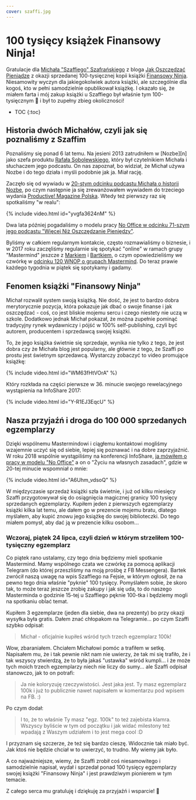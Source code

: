 ```yaml
---
cover: szaffi.jpg
---
```


# 100 tysięcy książek Finansowy Ninja!

Gratulacje dla [Michała "Szaffiego" Szafrańskiego][ms] z bloga [Jak Oszczędzać Pieniądze][jop] z okazji sprzedanej 100-tysięcznej kopii książki [Finansowy Ninja](https://Fin.ninja). Niesamowity wyczyn dla jakiegokolwiek autora książki, ale szczególnie dla kogoś, kto w pełni samodzielnie opublikował książkę. I okazało się, że miałem farta i mój zakup książki u Szaffiego był właśnie tym 100-tysięcznym 💯 i był to zupełny zbieg okoliczności!

<!--More-->

* TOC
{:toc}

## Historia dwóch Michałów, czyli jak się poznaliśmy z Szaffim

Poznaliśmy się ponad 6 lat temu. Na jesieni 2013 zatrudniłem w [Nozbe][n] jako szefa produktu [Rafała Sobolewskiego](https://twitter.com/sobolowy), który był czytelnikiem Michała i słuchaczem jego podcastu. On nas zapoznał, bo widział, że Michał używa Nozbe i do tego działa i myśli podobnie jak ja. Miał rację.

Zaczęło się od wywiadu w [20-stym odcinku podcastu Michała o historii Nozbe](https://jakoszczedzacpieniadze.pl/inwestowanie-we-wlasna-firme-z-nozbe), po czym następnie ja się zrewanżowałem wywiadem do trzeciego wydania [Productive! Magazine Polska](). Wtedy też pierwszy raz się spotkaliśmy "w realu":

{% include video.html id="yvgfa3624nM" %}

Dwa lata później pogadaliśmy o modelu pracy [No Office w odcinku 71-szym jego podcastu "Więcej Niż Oszczędzanie Pieniędzy"](https://jakoszczedzacpieniadze.pl/no-office-praca-zdalna-w-firmie-bez-biur-new).

Byliśmy w całkiem regularnym kontakcie, często rozmawialiśmy o biznesie, i w 2017 roku zaczęliśmy regularnie się spotykać "online" w ramach grupy "Mastermind" jeszcze z [Markiem][mwf] i [Bartkiem][lsw], o czym opowiedzieliśmy we czwórkę w [odcinku 120 WNOP o grupach Mastermind](https://jakoszczedzacpieniadze.pl/mastermind-co-to-jest-i-jak-go-zrobic). Do teraz prawie każdego tygodnia w piątek się spotykamy i gadamy.

## Fenomen książki "Finansowy Ninja"

Michał rozwalił system swoją książką. Nie dość, że jest to bardzo dobra merytorycznie pozycja, która pokazuje jak dbać o swoje finanse i jak oszczędzać - coś, co jest bliskie mojemu sercu i czego niestety nie uczą w szkole. Dodatkowo jednak Michał pokazał, że można zupełnie pominąć tradycyjny rynek wydawniczy i pójść w 100% self-publishing, czyli być autorem, producentem i sprzedawcą swojej książki.

To, że jego książka świetnie się sprzedaje, wynika nie tylko z tego, że jest dobra czy że Michała blog jest popularny, ale głównie z tego, że Szaffi po prostu jest świetnym sprzedawcą. Wystarczy zobaczyć to video promujące książkę:

{% include video.html id="WM63fHtVOrA" %}

Który rozkłada na części pierwsze w 36. minucie swojego rewelacyjnego wystąpienia na InfoShare 2017:

{% include video.html id="Y-R1EJ3EqcU" %}

## Nasza przyjaźń i droga do 100 000 sprzedanych egzemplarzy

Dzięki wspólnemu Mastermindowi i ciągłemu kontaktowi mogliśmy wzajemnie uczyć się od siebie, lepiej się poznawać i na dobre zaprzyjaźnić. W roku 2018 wspólnie wystąpiliśmy na konferencji InfoShare, [ja mówiłem o pracy w modelu "No Office"](https://sliwinski.com/InfoShare) a on o "Życiu na własnych zasadach", gdzie w 20-tej minucie wspomniał o mnie:

{% include video.html id="A6Uhm_vdsoQ" %}

W międzyczasie sprzedaż książki szła świetnie, i już od kilku miesięcy Szaffi przygotowywał się do osiągnięcia magicznej granicy 100 tysięcy sprzedanych egzemplarzy. Kupiłem jeden z pierwszych egzemplarzy książki kilka lat temu, ale dałem go w prezencie mojemu bratu, dlatego myślałem, aby kupić znowu jego książkę do swojej biblioteczki. Do tego miałem pomysł, aby dać ją w prezencie kilku osobom...

### Wczoraj, piątek 24 lipca, czyli dzień w którym strzeliłem 100-tysięczny egzemplarz

Co piątek rano ustalamy, czy tego dnia będziemy mieli spotkanie Mastermind. Mamy wspólnego czata we czwórkę za pomocą aplikacji Telegram (do której przeszliśmy na moją prośbę z FB Messengera). Bartek zwrócił naszą uwagę na wpis Szaffiego na Fejsie, w którym ogłosił, że na pewno tego dnia właśnie "pyknie" 100 tysięcy. Pomyślałem sobie, że skoro tak, to może teraz jeszcze zrobię zakupy i jak się uda, to do naszego Masterminda o godzinie 15-tej u Szaffiego pęknie 100-tka i będziemy mogli na spotkaniu oblać temat.

Kupiłem 3 egzemplarze (jeden dla siebie, dwa na prezenty) bo przy okazji wysyłka była gratis. Dałem znać chłopakom na Telegramie... po czym Szaffi szybko odpisał:

> Michał - oficjalnie kupiłeś wśród tych trzech egzemplarz 100k!

Wow, zbaraniałem. Chciałem Michałowi pomóc a trafiłem w setkę. Napisałem mu, że i tak pewnie nikt nam nie uwierzy, że tak mi się trafiło, że i tak wszyscy stwierdzą, że to była jakaś "ustawka" wśród kumpli... i że może tych moich trzech egzemplarzy niech nie liczy do sumy... ale Szaffi odpisał stanowczo, jak to on potrafi:

> Ja nie koloryzuję rzeczywistości. Jest jaka jest. Ty masz egzemplarz 100k i już to publicznie nawet napisałem w komentarzu pod wpisem na FB. :)

Po czym dodał:

> I to, że to właśnie Ty masz "egz. 100k" to też zajebista klamra. Wszyscy byliście w tym od początku i jak widać milestony też wpadają z Waszym udziałem i to jest mega cool :D

I przyznam się szczerze, że też się bardzo cieszę. Widocznie tak miało być. Jak ktoś nie będzie chciał w to uwierzyć, to trudno. My wiemy jak było.

A co najważniejsze, wiemy, że Szaffi zrobił coś niesamowitego i samodzielnie napisał, wydał i sprzedał ponad 100 tysięcy egzemplarzy swojej książki "Finansowy Ninja" i jest prawdziwym pionierem w tym temacie.

Z całego serca mu gratuluję i dziękuję za przyjaźń i wsparcie! 👊

[jop]: https://jakoszczedzacpieniadze.pl/
[ms]: https://twitter.com/szaffi
[mwf]: https://malawielkafirma.pl
[lsw]: https://liczysiewynik.pl